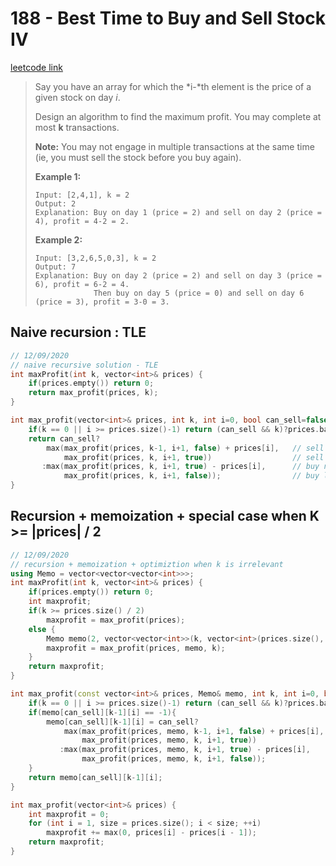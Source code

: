 # 188 - Best Time to Buy and Sell Stock IV

[leetcode link](https://leetcode.com/problems/best-time-to-buy-and-sell-stock-iv/)

> Say you have an array for which the *i-*th element is the price of a given stock on day *i*.
>
> Design an algorithm to find the maximum profit. You may complete at most **k** transactions.
>
> **Note:**
>  You may not engage in multiple transactions at the same time (ie, you must sell the stock before you buy again).
>
> **Example 1:**
>
> ```
> Input: [2,4,1], k = 2
> Output: 2
> Explanation: Buy on day 1 (price = 2) and sell on day 2 (price = 4), profit = 4-2 = 2.
> ```
>
> **Example 2:**
>
> ```
> Input: [3,2,6,5,0,3], k = 2
> Output: 7
> Explanation: Buy on day 2 (price = 2) and sell on day 3 (price = 6), profit = 6-2 = 4.
>              Then buy on day 5 (price = 0) and sell on day 6 (price = 3), profit = 3-0 = 3.
> ```

## Naive recursion : TLE

```cpp
// 12/09/2020
// naive recursive solution - TLE
int maxProfit(int k, vector<int>& prices) {
    if(prices.empty()) return 0;
    return max_profit(prices, k);      
}

int max_profit(vector<int>& prices, int k, int i=0, bool can_sell=false){
    if(k == 0 || i >= prices.size()-1) return (can_sell && k)?prices.back():0;
    return can_sell?
        max(max_profit(prices, k-1, i+1, false) + prices[i],   // sell now
            max_profit(prices, k, i+1, true))                  // sell later
       :max(max_profit(prices, k, i+1, true) - prices[i],      // buy now
            max_profit(prices, k, i+1, false));                // buy later
}
```
## Recursion + memoization + special case when K >= |prices| / 2

```cpp
// 12/09/2020
// recursion + memoization + optimiztion when k is irrelevant
using Memo = vector<vector<vector<int>>>;
int maxProfit(int k, vector<int>& prices) {
    if(prices.empty()) return 0;
    int maxprofit;
    if(k >= prices.size() / 2)
        maxprofit = max_profit(prices);
    else {
        Memo memo(2, vector<vector<int>>(k, vector<int>(prices.size(), -1)));
        maxprofit = max_profit(prices, memo, k);      
    }
    return maxprofit;
}

int max_profit(const vector<int>& prices, Memo& memo, int k, int i=0, bool can_sell=false){
    if(k == 0 || i >= prices.size()-1) return (can_sell && k)?prices.back():0;
    if(memo[can_sell][k-1][i] == -1){
        memo[can_sell][k-1][i] = can_sell?
            max(max_profit(prices, memo, k-1, i+1, false) + prices[i],   // sell now
                max_profit(prices, memo, k, i+1, true))                  // sell later
           :max(max_profit(prices, memo, k, i+1, true) - prices[i],      // buy now
                max_profit(prices, memo, k, i+1, false));                // buy later
    }
    return memo[can_sell][k-1][i];
}

int max_profit(vector<int>& prices) {
    int maxprofit = 0;
    for (int i = 1, size = prices.size(); i < size; ++i)
        maxprofit += max(0, prices[i] - prices[i - 1]);
    return maxprofit;
}
```